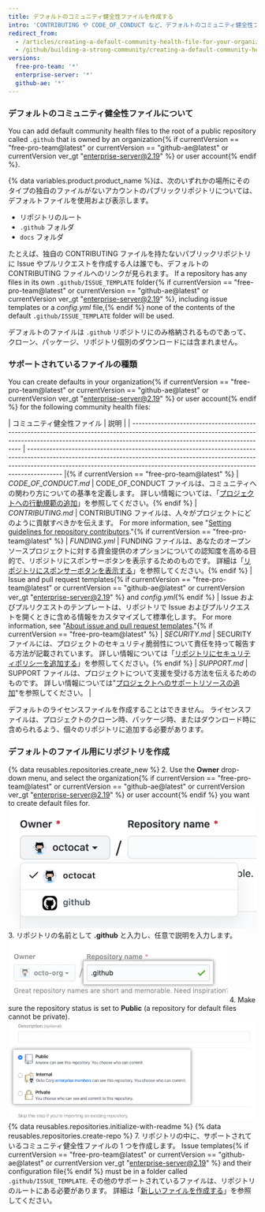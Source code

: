 ```yaml
---
title: デフォルトのコミュニティ健全性ファイルを作成する
intro: 'CONTRIBUTING や CODE_OF_CONDUCT など、デフォルトのコミュニティ健全性ファイルを作成できます。 デフォルトのファイルは、そのような独自ファイルを持たないあらゆるパブリックリポジトリに使用されます。'
redirect_from:
  - /articles/creating-a-default-community-health-file-for-your-organization
  - /github/building-a-strong-community/creating-a-default-community-health-file-for-your-organization
versions:
  free-pro-team: '*'
  enterprise-server: '*'
  github-ae: '*'
---
```


### デフォルトのコミュニティ健全性ファイルについて

You can add default community health files to the root of a public repository called `.github` that is owned by an organization{% if currentVersion == "free-pro-team@latest" or currentVersion == "github-ae@latest" or currentVersion ver_gt "enterprise-server@2.19" %} or user account{% endif %}.

{% data variables.product.product_name %}は、次のいずれかの場所にそのタイプの独自のファイルがないアカウントのパブリックリポジトリについては、デフォルトファイルを使用および表示します。
- リポジトリのルート
- `.github` フォルダ
- `docs` フォルダ

たとえば、独自の CONTRIBUTING ファイルを持たないパブリックリポジトリに Issue やプルリクエストを作成する人は誰でも、デフォルトの CONTRIBUTING ファイルへのリンクが見られます。 If a repository has any files in its own `.github/ISSUE_TEMPLATE` folder{% if currentVersion == "free-pro-team@latest" or currentVersion == "github-ae@latest" or currentVersion ver_gt "enterprise-server@2.19" %}, including issue templates or a *config.yml* file,{% endif %} none of the contents of the default `.github/ISSUE_TEMPLATE` folder will be used.

デフォルトのファイルは `.github` リポジトリにのみ格納されるものであって、クローン、パッケージ、リポジトリ個別のダウンロードには含まれません。

### サポートされているファイルの種類

You can create defaults in your organization{% if currentVersion == "free-pro-team@latest" or currentVersion == "github-ae@latest" or currentVersion ver_gt "enterprise-server@2.19" %} or user account{% endif %} for the following community health files:

| コミュニティ健全性ファイル                                                                                                                                                                                           | 説明                                                                                                                                                                                                                                                    |
| ------------------------------------------------------------------------------------------------------------------------------------------------------------------------------------------------------- | ----------------------------------------------------------------------------------------------------------------------------------------------------------------------------------------------------------------------------------------------------- |{% if currentVersion == "free-pro-team@latest" %}
| *CODE_OF_CONDUCT.md*                                                                                                                                                                                  | CODE_OF_CONDUCT ファイルは、コミュニティへの関わり方についての基準を定義します。 詳しい情報については、「[プロジェクトへの行動規範の追加](/articles/adding-a-code-of-conduct-to-your-project/)」を参照してください。{% endif %}
| *CONTRIBUTING.md*                                                                                                                                                                                       | CONTRIBUTING ファイルは、人々がプロジェクトにどのように貢献すべきかを伝えます。 For more information, see "[Setting guidelines for repository contributors](/articles/setting-guidelines-for-repository-contributors/)."{% if currentVersion == "free-pro-team@latest" %}
| *FUNDING.yml*                                                                                                                                                                                           | FUNDING ファイルは、あなたのオープンソースプロジェクトに対する資金提供のオプションについての認知度を高める目的で、リポジトリにスポンサーボタンを表示するためのものです。 詳細は「[リポジトリにスポンサーボタンを表示する](/articles/displaying-a-sponsor-button-in-your-repository)」を参照してください。{% endif %}
| Issue and pull request templates{% if currentVersion == "free-pro-team@latest" or currentVersion == "github-ae@latest" or currentVersion ver_gt "enterprise-server@2.19" %} and *config.yml*{% endif %} | Issue およびプルリクエストのテンプレートは、リポジトリで Issue およびプルリクエストを開くときに含める情報をカスタマイズして標準化します。 For more information, see "[About issue and pull request templates](/articles/about-issue-and-pull-request-templates/)."{% if currentVersion == "free-pro-team@latest" %}
| *SECURITY.md*                                                                                                                                                                                           | SECURITY ファイルには、プロジェクトのセキュリティ脆弱性について責任を持って報告する方法が記載されています。 詳しい情報については「[リポジトリにセキュリティポリシーを追加する](/articles/adding-a-security-policy-to-your-repository)」を参照してください。{% endif %}
| *SUPPORT.md*                                                                                                                                                                                            | SUPPORT ファイルは、プロジェクトについて支援を受ける方法を伝えるためのものです。 詳しい情報については"[プロジェクトへのサポートリソースの追加](/articles/adding-support-resources-to-your-project/)"を参照してください。                                                                                                         |

デフォルトのライセンスファイルを作成することはできません。 ライセンスファイルは、プロジェクトのクローン時、パッケージ時、またはダウンロード時に含められるよう、個々のリポジトリに追加する必要があります。

### デフォルトのファイル用にリポジトリを作成

{% data reusables.repositories.create_new %}
2. Use the **Owner** drop-down menu, and select the organization{% if currentVersion == "free-pro-team@latest" or currentVersion == "github-ae@latest" or currentVersion ver_gt "enterprise-server@2.19" %} or user account{% endif %} you want to create default files for. ![[Owner] ドロップダウンメニュー](/assets/images/help/repository/create-repository-owner.png)
3. リポジトリの名前として **.github** と入力し、任意で説明を入力します。 ![リポジトリ作成フィールド](/assets/images/help/repository/default-file-repository-name.png)
4. Make sure the repository status is set to **Public** (a repository for default files cannot be private). ![プライベートまたはパブリックのステータスを選択するラジオボタン](/assets/images/help/repository/create-repository-public-private.png)
{% data reusables.repositories.initialize-with-readme %}
{% data reusables.repositories.create-repo %}
7. リポジトリの中に、サポートされているコミュニティ健全性ファイルの 1 つを作成します。 Issue templates{% if currentVersion == "free-pro-team@latest" or currentVersion == "github-ae@latest" or currentVersion ver_gt "enterprise-server@2.19" %} and their configuration file{% endif %} must be in a folder called `.github/ISSUE_TEMPLATE`. その他のサポートされているファイルは、リポジトリのルートにある必要があります。 詳細は「[新しいファイルを作成する](/articles/creating-new-files/)」を参照してください。
